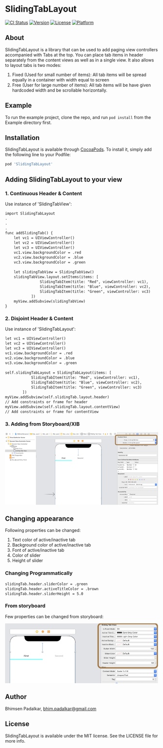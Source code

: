 # SlidingTabLayout

[![CI Status](https://img.shields.io/travis/bhimsenp/SlidingTabLayout.svg?style=flat)](https://travis-ci.org/bhimsenp/SlidingTabLayout)
[![Version](https://img.shields.io/cocoapods/v/SlidingTabLayout.svg?style=flat)](https://cocoapods.org/pods/SlidingTabLayout)
[![License](https://img.shields.io/cocoapods/l/SlidingTabLayout.svg?style=flat)](https://cocoapods.org/pods/SlidingTabLayout)
[![Platform](https://img.shields.io/cocoapods/p/SlidingTabLayout.svg?style=flat)](https://cocoapods.org/pods/SlidingTabLayout)

## About

SlidingTabLayout is a library that can be used to add paging view controllers accompanied with Tabs at the top. You can place tab items in header separately from the content views as well as in a single view. It also allows to layout tabs is two modes:

1. Fixed (Used for small number of items): All tab items will be spread equally in a container with width equal to screen
2. Free (User for large number of items): All tab items will be have given hardcoded width and be scrollable horizontally.

## Example

To run the example project, clone the repo, and run `pod install` from the Example directory first.

## Installation

SlidingTabLayout is available through [CocoaPods](https://cocoapods.org). To install
it, simply add the following line to your Podfile:

```ruby
pod 'SlidingTabLayout'
```

## Adding SlidingTabLayout to your view

### 1. Continuous Header & Content

Use instance of 'SlidingTabView':

```
import SlidingTabLayout
.
.
.
func addSlidingTab() {
    let vc1 = UIViewController()
    let vc2 = UIViewController()
    let vc3 = UIViewController()
    vc1.view.backgroundColor = .red
    vc2.view.backgroundColor = .blue
    vc3.view.backgroundColor = .green

    let slidingTabView = SlidingTabView()
    slidingTabView.layout.setItems(items: [
                SlidingTabItem(title: "Red", viewController: vc1),
                SlidingTabItem(title: "Blue", viewController: vc2),
                SlidingTabItem(title: "Green", viewController: vc3)
            ])
    myView.addSubview(slidingTabView)
}

```

### 2. Disjoint Header & Content

Use instance of 'SlidingTabLayout':

```
let vc1 = UIViewController()
let vc2 = UIViewController()
let vc3 = UIViewController()
vc1.view.backgroundColor = .red
vc2.view.backgroundColor = .blue
vc3.view.backgroundColor = .green

self.slidingTabLayout = SlidingTabLayout(items: [
            SlidingTabItem(title: "Red", viewController: vc1),
            SlidingTabItem(title: "Blue", viewController: vc2),
            SlidingTabItem(title: "Green", viewController: vc3)
        ])
myView.addSubview(self.slidingTab.layout.header)
// Add constraints or frame for header
myView.addSubview(self.slidingTab.layout.contentView)
// Add constraints or frame for contentView
```

### 3. Adding from Storyboard/XIB

![Add From Storyboard](/images/add_storyboard.png)

## Changing appearance

Following properties can be changed:
1. Text color of active/inactive tab
2. Background color of active/inactive tab
3. Font of active/inactive tab
4. Color of slider
5. Height of slider

### Changing Programmatically

```
slidingTab.header.sliderColor = .green
slidingTab.header.activeTitleColor = .brown
slidingTab.header.sliderHeight = 5.0
```

### From storyboard
Few properties can be changed from storyboard:

![Change Properties From Storyboard](/images/change_properties.png)

## Author

Bhimsen Padalkar, bhim.padalkar@gmail.com

## License

SlidingTabLayout is available under the MIT license. See the LICENSE file for more info.
